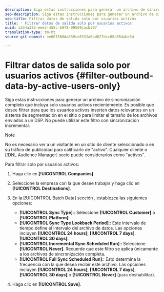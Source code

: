 ```yaml
---
description: Siga estas instrucciones para generar un archivo de sincronización completo que incluya solo usuarios activos recientemente. Es posible que desee filtrar para que los usuarios activos inserten datos relevantes en un sistema de segmentación en el sitio o para limitar el tamaño de los archivos enviados a un DSP. No puede utilizar este filtro con sincronización incremental.
seo-description: Siga estas instrucciones para generar un archivo de sincronización completo que incluya solo usuarios activos recientemente. Es posible que desee filtrar para que los usuarios activos inserten datos relevantes en un sistema de segmentación en el sitio o para limitar el tamaño de los archivos enviados a un DSP. No puede utilizar este filtro con sincronización incremental.
seo-title: Filtrar datos de salida solo por usuarios activos
title: ' Filtrar datos de salida solo por usuarios activos'
uuid: a2b4a385-eee3-458c-b978-09509cacb397
translation-type: tm+mt
source-git-commit: be661580da839ce6332a0ad827dec08e854abe54

---
```



# Filtrar datos de salida solo por usuarios activos {#filter-outbound-data-by-active-users-only}

Siga estas instrucciones para generar un archivo de sincronización completo que incluya solo usuarios activos recientemente. Es posible que desee filtrar para que los usuarios activos inserten datos relevantes en un sistema de segmentación en el sitio o para limitar el tamaño de los archivos enviados a un DSP. No puede utilizar este filtro con sincronización incremental.

>[!NOTE]
>
>No es necesario ver a un visitante en un sitio de cliente seleccionado o en su tráfico de publicidad para calificarlo de "activo". Cualquier cliente o [!DNL Audience Manager] socio puede considerarlos como "activos".

Para filtrar solo por usuarios activos:

1. Haga clic en **[!UICONTROL Companies]**.
1. Seleccione la empresa con la que desee trabajar y haga clic en **[!UICONTROL Destinations]**.
1. En la [!UICONTROL Batch Data] sección , establezca las siguientes opciones:

   * **[!UICONTROL Sync Type]**:: Seleccione **[!UICONTROL Customer]** o **[!UICONTROL Platform]**.
   * **[!UICONTROL Sync Type Lookback Period]**:: Este intervalo de tiempo define el intervalo del archivo de datos. Las opciones incluyen **[!UICONTROL 24 hours]**, **[!UICONTROL 7 days]**, **[!UICONTROL 30 days]**.
   * **[!UICONTROL Incremental Sync Scheduled Run]**:: Seleccione **[!UICONTROL Never]**. Recuerde que este filtro se aplica únicamente a los archivos de sincronización completa.
   * **[!UICONTROL Full Sync Scheduled Run]**:: Esto determina la frecuencia con la que desea recibir este archivo. Las opciones incluyen **[!UICONTROL 24 hours]**, **[!UICONTROL 7 days]**, **[!UICONTROL 30 days]** o **[!UICONTROL Never]** (para deshabilitar).

1. Haga clic en **[!UICONTROL Save]**.
